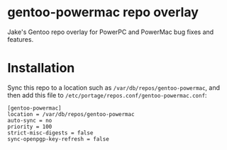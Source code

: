 # gentoo-powermac repo overlay

Jake's Gentoo repo overlay for PowerPC and PowerMac bug fixes and features.

# Installation

Sync this repo to a location such as `/var/db/repos/gentoo-powermac`,
and then add this file to `/etc/portage/repos.conf/gentoo-powermac.conf`:

```
[gentoo-powermac]
location = /var/db/repos/gentoo-powermac
auto-sync = no
priority = 100
strict-misc-digests = false
sync-openpgp-key-refresh = false
```
